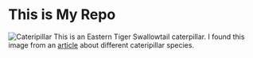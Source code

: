 # This is My Repo

![Cateripillar](https://northernwoodlands.org/images/made/images/article/tiger_swallowtail_caterpillar_lead_web_618_500_65.jpg)
This is an Eastern Tiger Swallowtail caterpillar. I found this image from an [article](https://northernwoodlands.org/articles/article/transformations-which-caterpillar-becomes-which-butterfly) about different cateripillar species.
